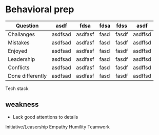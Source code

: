 # Behavioral prep
|Question|asdf|fdsa|fdsa|fdss|asdf|
|---|----|----|---|---|---|
|Challanges|asdfsad|asdfasf|fasd|fasdf|asdffsd|
|Mistakes|asdfsad|asdfasf|fasd|fasdf|asdffsd|
|Enjoyed|asdfsad|asdfasf|fasd|fasdf|asdffsd|
|Leadership|asdfsad|asdfasf|fasd|fasdf|asdffsd|
|Conflicts|asdfsad|asdfasf|fasd|fasdf|asdffsd|
|Done differently|asdfsad|asdfasf|fasd|fasdf|asdffsd|
Tech stack

## weakness
* Lack good attentions to details

Initiative/Leasership
Empathy
Humility
Teamwork